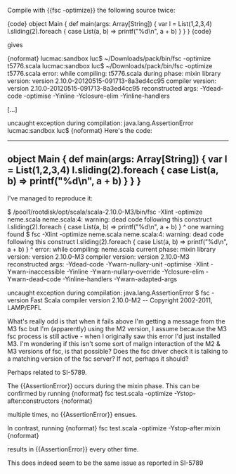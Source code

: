 Compile with {{fsc -optimize}} the following source twice:

{code}
object Main {
  def main(args: Array[String]) {
    var l = List(1,2,3,4)
    l.sliding(2).foreach { case List(a, b) => printf("%d\n", a + b) }
  }
}
{code}

gives

{noformat}
lucmac:sandbox luc$ ~/Downloads/pack/bin/fsc -optimize t5776.scala 
lucmac:sandbox luc$ ~/Downloads/pack/bin/fsc -optimize t5776.scala 
error: 
     while compiling: t5776.scala
        during phase: mixin
     library version: version 2.10.0-20120515-091713-8a3ed4cc95
    compiler version: version 2.10.0-20120515-091713-8a3ed4cc95
  reconstructed args: -Ydead-code -optimise -Yinline -Yclosure-elim -Yinline-handlers

[...]

uncaught exception during compilation: java.lang.AssertionError
lucmac:sandbox luc$ 
{noformat}
Here's the code:

----------
object Main {
  def main(args: Array[String]) {
    var l = List(1,2,3,4)
    l.sliding(2).foreach { case List(a, b) =>  printf("%d\n", a + b) }
  }
}
----------

I've managed to reproduce it:

$ /pool1/rootdisk/opt/scala/scala-2.10.0-M3/bin/fsc -Xlint -optimize neme.scala
neme.scala:4: warning: dead code following this construct
    l.sliding(2).foreach { case List(a, b) =>  printf("%d\n", a + b) }
                         ^
one warning found
$ fsc -Xlint -optimize neme.scala
neme.scala:4: warning: dead code following this construct
    l.sliding(2).foreach { case List(a, b) =>  printf("%d\n", a + b) }
                         ^
error: 
     while compiling:  neme.scala
       current phase:  mixin
     library version:  version 2.10.0-M3
    compiler version:  version 2.10.0-M3
  reconstructed args:  -Ydead-code -Ywarn-nullary-unit -optimise -Xlint -Ywarn-inaccessible -Yinline -Ywarn-nullary-override -Yclosure-elim -Ywarn-dead-code -Yinline-handlers -Ywarn-adapted-args

uncaught exception during compilation: java.lang.AssertionError
$ fsc -version
Fast Scala compiler version 2.10.0-M2 -- Copyright 2002-2011, LAMP/EPFL

What's really odd is that when it fails above I'm getting a message from the M3 fsc but I'm (apparently) using the M2 version, I assume because the M3 fsc process is still active - when I originally saw this error I'd just installed M3.  I'm wondering if this isn't some sort of malign interaction of the M2 & M3 versions of fsc, is that possible?  Does the fsc driver check it is talking to a matching version of the fsc server?  If not, perhaps it should?



Perhaps related to SI-5789. 

The {{AssertionError}} occurs during the mixin phase. This can be confirmed by running
{noformat}
fsc test.scala -optimize -Ystop-after:constructors
{noformat}

multiple times, no {{AssertionError}} ensues.

In contrast, running 
{noformat}
fsc test.scala -optimize -Ystop-after:mixin
{noformat}

results in {{AssertionError}} every other time.

This does indeed seem to be the same issue as reported in SI-5789
